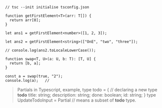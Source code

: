```



// tsc --init initialise tsconfig.json

function getFirstElement<T>(arr: T[]) {
  return arr[0];
}

let ans1 = getFirstElement<number>([1, 2, 3]);

let ans2 = getFirstElement<string>(["OnE", "two", "three"]);  

// console.log(ans2.toLocaleLowerCase());

function swap<T, U>(a: U, b: T): [T, U] {
  return [b, a];
}

const a = swap(true, "2");
console.log(a);   // 
```



> Partials in Typescript,
> example,
>   type todo = {                  // declaring a new type **todo**
> 	  title: string;
> 	  description: string;
> 	  done: boolean;
> 	  id: string;
>   }
>   type UpdateTodoInput = Partial<Todo>   // means a subset of **todo** type. 
